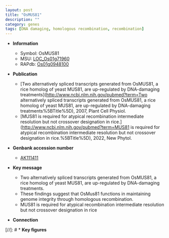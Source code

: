 ```yaml
---
layout: post
title: "OsMUS81"
description: ""
category: genes
tags: [DNA damaging, homologous recombination, recombination]
---
```


* **Information**  
    + Symbol: OsMUS81  
    + MSU: [LOC_Os01g71960](http://rice.uga.edu/cgi-bin/ORF_infopage.cgi?orf=LOC_Os01g71960)  
    + RAPdb: [Os01g0948100](https://rapdb.dna.affrc.go.jp/locus/?name=Os01g0948100)  

* **Publication**  
    + [Two alternatively spliced transcripts generated from OsMUS81, a rice homolog of yeast MUS81, are up-regulated by DNA-damaging treatments](http://www.ncbi.nlm.nih.gov/pubmed?term=Two alternatively spliced transcripts generated from OsMUS81, a rice homolog of yeast MUS81, are up-regulated by DNA-damaging treatments%5BTitle%5D), 2007, Plant Cell Physiol.
    + [MUS81 is required for atypical recombination intermediate resolution but not crossover designation in rice.](http://www.ncbi.nlm.nih.gov/pubmed?term=MUS81 is required for atypical recombination intermediate resolution but not crossover designation in rice.%5BTitle%5D), 2022, New Phytol.

* **Genbank accession number**  
    + [AK111411](http://www.ncbi.nlm.nih.gov/nuccore/AK111411)

* **Key message**  
    + Two alternatively spliced transcripts generated from OsMUS81, a rice homolog of yeast MUS81, are up-regulated by DNA-damaging treatments.
    + These findings suggest that OsMus81 functions in maintaining genome integrity through homologous recombination.
    + MUS81 is required for atypical recombination intermediate resolution but not crossover designation in rice

* **Connection**  

[//]: # * **Key figures**  


